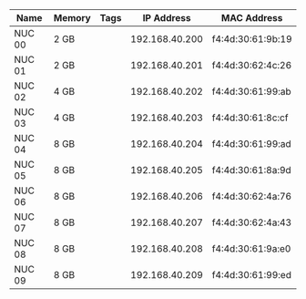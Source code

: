 |Name  |Memory|Tags   |IP Address    |MAC Address      |
|------|------|-------|--------------|-----------------|
|NUC 00|2 GB  |       |192.168.40.200|f4:4d:30:61:9b:19|
|NUC 01|2 GB  |       |192.168.40.201|f4:4d:30:62:4c:26|
|NUC 02|4 GB  |       |192.168.40.202|f4:4d:30:61:99:ab|
|NUC 03|4 GB  |       |192.168.40.203|f4:4d:30:61:8c:cf|
|NUC 04|8 GB  |       |192.168.40.204|f4:4d:30:61:99:ad|
|NUC 05|8 GB  |       |192.168.40.205|f4:4d:30:61:8a:9d|
|NUC 06|8 GB  |       |192.168.40.206|f4:4d:30:62:4a:76|
|NUC 07|8 GB  |       |192.168.40.207|f4:4d:30:62:4a:43|
|NUC 08|8 GB  |       |192.168.40.208|f4:4d:30:61:9a:e0|
|NUC 09|8 GB  |       |192.168.40.209|f4:4d:30:61:99:ed|
